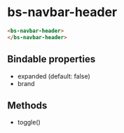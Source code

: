 # bs-navbar-header

```html
<bs-navbar-header>
</bs-navbar-header>
```

## Bindable properties

- expanded (default: false)
- brand

## Methods

- toggle()
